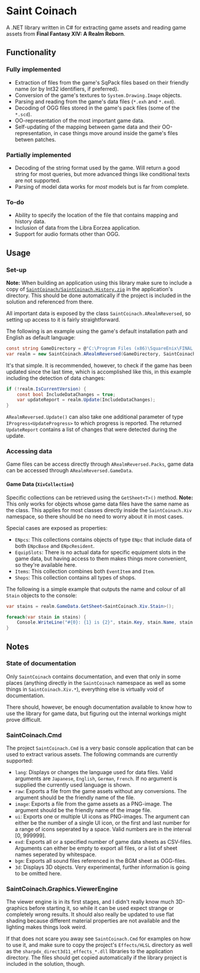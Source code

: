 # Saint Coinach

A .NET library written in C# for extracting game assets and reading game assets from **Final Fantasy XIV: A Realm Reborn**.

## Functionality 
### Fully implemented

* Extraction of files from the game's SqPack files based on their friendly name (or by Int32 identifiers, if preferred).
* Conversion of the game's textures to `System.Drawing.Image` objects.
* Parsing and reading from the game's data files (`*.exh` and `*.exd`).
* Decoding of OGG files stored in the game's pack files (some of the `*.scd`).
* OO-representation of the most important game data.
* Self-updating of the mapping between game data and their OO-representation, in case things move around inside the game's files betwen patches.

### Partially implemented

* Decoding of the string format used by the game. Will return a good string for most queries, but more advanced things like conditional texts are not supported.
* Parsing of model data works for *most* models but is far from complete.

### To-do

* Ability to specify the location of the file that contains mapping and history data.
* Inclusion of data from the Libra Eorzea application.
* Support for audio formats other than OGG.


## Usage

### Set-up

**Note:** When building an application using this library make sure to include a copy of [`SaintCoinach/SaintCoinach.History.zip`](https://github.com/Rogueadyn/SaintCoinach/blob/master/SaintCoinach/SaintCoinach.History.zip]) in the application's directory. This should be done automatically if the project is included in the solution and referenced from there.

All important data is exposed by the class `SaintCoinach.ARealmReversed`, so setting up access to it is fairly straightforward.

The following is an example using the game's default installation path and English as default language:

```C#
const string GameDirectory = @"C:\Program Files (x86)\SquareEnix\FINAL FANTASY XIV - A Realm Reborn";
var realm = new SaintCoinach.ARealmReversed(GameDirectory, SaintCoinach.Ex.Language.English);
```

It's that simple. It is recommended, however, to check if the game has been updated since the last time, which is accomplished like this, in this example including the detection of data changes:

```C#
if (!realm.IsCurrentVersion) {
    const bool IncludeDataChanges = true;
    var updateReport = realm.Update(IncludeDataChanges);
}
```

`ARealmReversed.Update()` can also take one additional parameter of type `IProgress<UpdateProgress>` to which progress is reported. The returned `UpdateReport` contains a list of changes that were detected during the update.

### Accessing data

Game files can be access directly through `ARealmReversed.Packs`, game data can be accessed through `ARealmReversed.GameData`.

#### Game Data (`XivCollection`)

Specific collections can be retrieved using the `GetSheet<T>()` method.
**Note:** This only works for objects whose game data files have the same name as the class. This applies for most classes directly inside the `SaintCoinach.Xiv` namespace, so there should be no need to worry about it in most cases.

Special cases are exposed as properties:

* `ENpcs`: This collections contains objects of type `ENpc` that include data of both `ENpcBase` and `ENpcResident`.
* `EquipSlots`: There is no actual data for specific equipment slots in the game data, but having access to them makes things more convenient, so they're available here.
* `Items`: This collection combines both `EventItem` and `Item`.
* `Shops`: This collection contains all types of shops.

The following is a simple example that outputs the name and colour of all `Stain` objects to the console:

```C#
var stains = realm.GameData.GetSheet<SaintCoinach.Xiv.Stain>();

foreach(var stain in stains) {
    Console.WriteLine("#{0}: {1} is {2}", stain.Key, stain.Name, stain.Color);
}
```

## Notes

### State of documentation

Only `SaintCoinach` contains documentation, and even that only in some places (anything directly in the `SaintCoinach` namespace as well as some things in `SaintCoinach.Xiv.*`), everything else is virtually void of documentation.

There should, however, be enough documentation available to know how to use the library for game data, but figuring out the internal workings might prove difficult.

### SaintCoinach.Cmd

The project `SaintCoinach.Cmd` is a very basic console application that can be used to extract various assets.
The following commands are currently supported:

* `lang`: Displays or changes the language used for data files. Valid arguments are `Japanese`, `English`, `German`, `French`. If no argument is supplied the currently used language is shown.
* `raw`: Exports a file from the game assets without any conversions. The argument should be the friendly name of the file.
* `image`: Exports a file from the game assets as a PNG-image. The argument should be the friendly name of the image file.
* `ui`: Exports one or multiple UI icons as PNG-images. The argument can either be the number of a single UI icon, or the first and last number for a range of icons seperated by a space. Valid numbers are in the interval [0, 999999].
* `exd`: Exports all or a specified number of game data sheets as CSV-files. Arguments can either be empty to export all files, or a list of sheet names seperated by whitespace.
* `bgm`: Exports all sound files referenced in the BGM sheet as OGG-files.
* `3d`: Displays 3D objects. Very experimental, further information is going to be omitted here.



### SaintCoinach.Graphics.ViewerEngine

The viewer engine is in its first stages, and I didn't really know much 3D-graphics before starting it, so while it can be used expect strange or completely wrong results. It should also really be updated to use flat shading because different material properties are not available and the lighting makes things look weird.

If that does not scare you away see `SaintCoinach.Cmd` for examples on how to use it, and make sure to copy the project's `Effects/HLSL` directory as well as the `sharpdx_direct3d11_effects_*.dll` libraries to the application directory. The files should get copied automatically if the library project is included in the solution, though.
